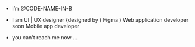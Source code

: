 - I’m @CODE-NAME-IN-B

- I am Ul | UX designer {designed by ( Figma )
Web application developer
 soon Mobile app developer

- you can't reach me now  ...

